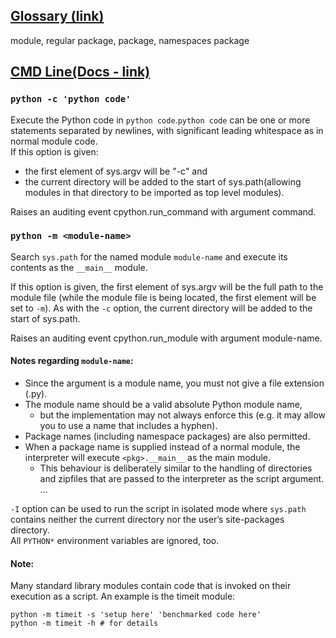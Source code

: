 
## [Glossary (link)](https://docs.python.org/3/glossary.html)
module, regular package, package, namespaces package

## [CMD Line(Docs - link)](https://docs.python.org/3/using/cmdline.html)

### `python -c 'python code'`
Execute the Python code in `python code`.`python code` can be one or more statements separated by newlines, with significant leading whitespace as in normal module code. <br>
If this option is given:
* the first element of sys.argv will be "-c" and
* the current directory will be added to the start of sys.path(allowing modules in that directory to be imported as top level modules).

Raises an auditing event cpython.run_command with argument command.

### `python -m <module-name>`
Search `sys.path` for the named module `module-name` and execute its contents as the `__main__` module.

If this option is given, the first element of sys.argv will be the full path to the module file
(while the module file is being located, the first element will be set to `-m`).
As with the `-c` option, the current directory will be added to the start of sys.path.

Raises an auditing event cpython.run_module with argument module-name.

#### Notes regarding `module-name`:
* Since the argument is a module name, you must not give a file extension (.py).
* The module name should be a valid absolute Python module name,
  * but the implementation may not always enforce this (e.g. it may allow you to use a name that includes a hyphen).
* Package names (including namespace packages) are also permitted.
* When a package name is supplied instead of a normal module, the interpreter will execute `<pkg>.__main__` as the main
module.
  * This behaviour is deliberately similar to the handling of directories and zipfiles that are passed to the
  interpreter as the script argument.
  ...

`-I` option can be used to run the script in isolated mode where `sys.path` contains neither
    the current directory nor the user’s site-packages directory.<br>
    All `PYTHON*` environment variables are ignored, too.



#### Note: 
Many standard library modules contain code that is invoked on their execution as a script. An example is the timeit module:
    
    python -m timeit -s 'setup here' 'benchmarked code here'
    python -m timeit -h # for details

